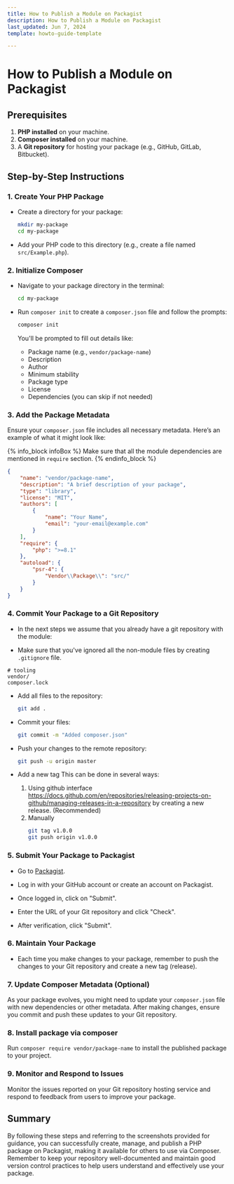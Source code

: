 ```yaml
---
title: How to Publish a Module on Packagist
description: How to Publish a Module on Packagist
last_updated: Jun 7, 2024
template: howto-guide-template

---
```


# How to Publish a Module on Packagist

## Prerequisites
1. **PHP installed** on your machine.
2. **Composer installed** on your machine.
3. A **Git repository** for hosting your package (e.g., GitHub, GitLab, Bitbucket).

## Step-by-Step Instructions

### 1. Create Your PHP Package
- Create a directory for your package:
  ```bash
  mkdir my-package
  cd my-package
  ```

- Add your PHP code to this directory (e.g., create a file named `src/Example.php`).

### 2. Initialize Composer
- Navigate to your package directory in the terminal:
  ```bash
  cd my-package
  ```

- Run `composer init` to create a `composer.json` file and follow the prompts:
  ```bash
  composer init
  ```
  You'll be prompted to fill out details like:
    - Package name (e.g., `vendor/package-name`)
    - Description
    - Author
    - Minimum stability
    - Package type
    - License
    - Dependencies (you can skip if not needed)

### 3. Add the Package Metadata
Ensure your `composer.json` file includes all necessary metadata. Here’s an example of what it might look like:

{% info_block infoBox %}
   Make sure that all the module dependencies are mentioned in `require` section.
{% endinfo_block %}

```json
{
    "name": "vendor/package-name",
    "description": "A brief description of your package",
    "type": "library",
    "license": "MIT",
    "authors": [
        {
            "name": "Your Name",
            "email": "your-email@example.com"
        }
    ],
    "require": {
        "php": ">=8.1"
    },
    "autoload": {
        "psr-4": {
            "Vendor\\Package\\": "src/"
        }
    }
}
```

### 4. Commit Your Package to a Git Repository
- In the next steps we assume that you already have a git repository with the module:

- Make sure that you've ignored all the non-module files by creating `.gitignore` file.

```text
# tooling
vendor/
composer.lock
```

- Add all files to the repository:
  ```bash
  git add .
  ```

- Commit your files:
  ```bash
  git commit -m "Added composer.json"
  ```

- Push your changes to the remote repository:
  ```bash
  git push -u origin master
  ```

- Add a new tag
  This can be done in several ways:
  1. Using github interface https://docs.github.com/en/repositories/releasing-projects-on-github/managing-releases-in-a-repository by creating a new release. (Recommended)
  2. Manually
      ```bash
      git tag v1.0.0
      git push origin v1.0.0
      ```

### 5. Submit Your Package to Packagist
- Go to [Packagist](https://packagist.org/).
- Log in with your GitHub account or create an account on Packagist.

- Once logged in, click on "Submit".

- Enter the URL of your Git repository and click "Check".

- After verification, click "Submit".

### 6. Maintain Your Package
- Each time you make changes to your package, remember to push the changes to your Git repository and create a new tag (release).

### 7. Update Composer Metadata (Optional)
As your package evolves, you might need to update your `composer.json` file with new dependencies or other metadata. After making changes, ensure you commit and push these updates to your Git repository.

### 8. Install package via composer
Run `composer require vendor/package-name` to install the published package to your project.

### 9. Monitor and Respond to Issues
Monitor the issues reported on your Git repository hosting service and respond to feedback from users to improve your package.

## Summary
By following these steps and referring to the screenshots provided for guidance, you can successfully create, manage, and publish a PHP package on Packagist, making it available for others to use via Composer. Remember to keep your repository well-documented and maintain good version control practices to help users understand and effectively use your package.
